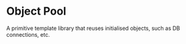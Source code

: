 # Object Pool

A primitive template library that reuses initialised objects, such as DB connections, etc.


